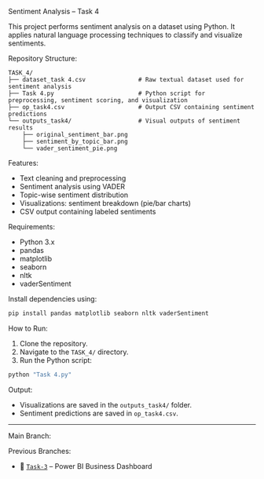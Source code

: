 Sentiment Analysis – Task 4

This project performs sentiment analysis on a dataset using Python. It applies natural language processing techniques to classify and visualize sentiments.

Repository Structure:
```
TASK_4/
├── dataset_task 4.csv               # Raw textual dataset used for sentiment analysis
├── Task 4.py                        # Python script for preprocessing, sentiment scoring, and visualization
├── op_task4.csv                     # Output CSV containing sentiment predictions
└── outputs_task4/                   # Visual outputs of sentiment results
    ├── original_sentiment_bar.png
    ├── sentiment_by_topic_bar.png
    └── vader_sentiment_pie.png
```

Features:
* Text cleaning and preprocessing
* Sentiment analysis using VADER
* Topic-wise sentiment distribution
* Visualizations: sentiment breakdown (pie/bar charts)
* CSV output containing labeled sentiments

Requirements:
* Python 3.x
* pandas
* matplotlib
* seaborn
* nltk
* vaderSentiment

Install dependencies using:
```bash
pip install pandas matplotlib seaborn nltk vaderSentiment
```

How to Run:
1. Clone the repository.
2. Navigate to the `TASK_4/` directory.
3. Run the Python script:
```bash
python "Task 4.py"
```

Output:
* Visualizations are saved in the `outputs_task4/` folder.
* Sentiment predictions are saved in `op_task4.csv`.

---

Main Branch:


Previous Branches:


* 🔁 [`Task-3`](https://github.com/rishibhardwaj90/CODTECH-Rishi/tree/Task-3) – Power BI Business Dashboard
